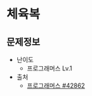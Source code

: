 # 체육복

## 문제정보
* 난이도
  * 프로그래머스 Lv.1
* 출처
  * [프로그래머스 #42862](https://programmers.co.kr/learn/courses/30/lessons/42862)